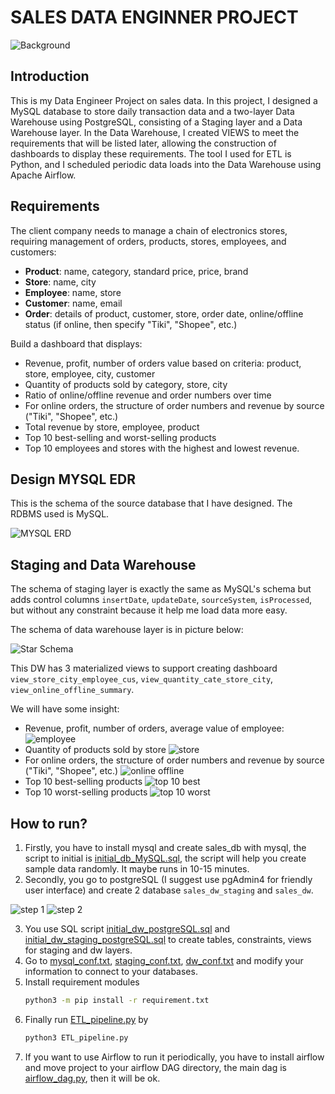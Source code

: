 # SALES DATA ENGINNER PROJECT

![Background](image/background.png)

## Introduction

This is my Data Engineer Project on sales data. In this project, I designed a MySQL database to store daily transaction data and a two-layer Data Warehouse using PostgreSQL, consisting of a Staging layer and a Data Warehouse layer. In the Data Warehouse, I created VIEWS to meet the requirements that will be listed later, allowing the construction of dashboards to display these requirements. The tool I used for ETL is Python, and I scheduled periodic data loads into the Data Warehouse using Apache Airflow.

## Requirements

The client company needs to manage a chain of electronics stores, requiring management of orders, products, stores, employees, and customers:

- **Product**: name, category, standard price, price, brand
- **Store**: name, city
- **Employee**: name, store
- **Customer**: name, email
- **Order**: details of product, customer, store, order date, online/offline status (if online, then specify "Tiki", "Shopee", etc.)

Build a dashboard that displays:

- Revenue, profit, number of orders value based on criteria: product, store, employee, city, customer
- Quantity of products sold by category, store, city
- Ratio of online/offline revenue and order numbers over time
- For online orders, the structure of order numbers and revenue by source ("Tiki", "Shopee", etc.)
- Total revenue by store, employee, product
- Top 10 best-selling and worst-selling products
- Top 10 employees and stores with the highest and lowest revenue.

## Design MYSQL EDR

This is the schema of the source database that I have designed. The RDBMS used is MySQL.

![MYSQL ERD](image/mysql_erd.png)

## Staging and Data Warehouse

The schema of staging layer is exactly the same as MySQL's schema but adds control columns `insertDate`, `updateDate`, `sourceSystem`, `isProcessed`, but without any constraint because it help me load data more easy.

The schema of data warehouse layer is in picture below:

![Star Schema](image/star_schema.png)

This DW has 3 materialized views to support creating dashboard `view_store_city_employee_cus`, `view_quantity_cate_store_city`, `view_online_offline_summary`.

We will have some insight:

- Revenue, profit, number of orders, average value of employee:
![employee](image/revenue_employee.png)
- Quantity of products sold by store
![store](image/quantity_store.png)
- For online orders, the structure of order numbers and revenue by source ("Tiki", "Shopee", etc.)
![online offline](image/revenue_on_off.png)
- Top 10 best-selling products
![top 10 best](image/top_10best.png)
- Top 10 worst-selling products
![top 10 worst](image/top_10worst.png)

## How to run?

1. Firstly, you have to install mysql and create sales_db with mysql, the script to initial is [initial_db_MySQL.sql](SQLScript/initial_db_MySQL.sql), the script will help you create sample data randomly. It maybe runs in 10-15 minutes.
2. Secondly, you go to postgreSQL (I suggest use pgAdmin4 for friendly user interface) and create 2 database `sales_dw_staging` and `sales_dw`.

![step 1](image/create_db_postgres.png)
![step 2](image/create_db_postgres_2.png)

3. You use SQL script [initial_dw_postgreSQL.sql](SQLScript/initial_dw_postgreSQL.sql) and [initial_dw_staging_postgreSQL.sql](SQLScript/initial_dw_staging_postgreSQL.sql) to create tables, constraints, views for staging and dw layers.
4. Go to [mysql_conf.txt](mysql_conf.txt), [staging_conf.txt](staging_conf.txt), [dw_conf.txt](dw_conf.txt) and modify your information to connect to your databases.
5. Install requirement modules
   ```bash
   python3 -m pip install -r requirement.txt
   ```
6. Finally run [ETL_pipeline.py](ETL_pipeline.py) by
   ```bash
   python3 ETL_pipeline.py
   ```
7. If you want to use Airflow to run it periodically, you have to install airflow and move project to your airflow DAG directory, the main dag is [airflow_dag.py](airflow_dag.py), then it will be ok.

